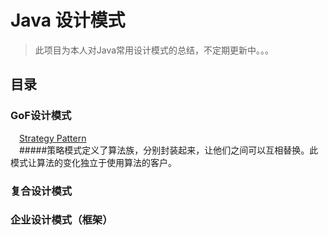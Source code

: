 Java 设计模式
==========

>此项目为本人对Java常用设计模式的总结，不定期更新中。。。


目录
----

### GoF设计模式
&emsp;[Strategy Pattern](https://github.com/whetherlove/designPatterns/tree/master/src/GoF/strategyPattern)<br />
&emsp;#####策略模式定义了算法族，分别封装起来，让他们之间可以互相替换。此模式让算法的变化独立于使用算法的客户。


### 复合设计模式
  


### 企业设计模式（框架）


